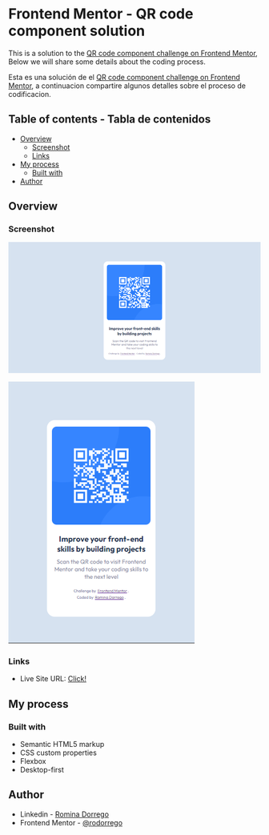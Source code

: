 # Frontend Mentor - QR code component solution

This is a solution to the [QR code component challenge on Frontend Mentor](https://www.frontendmentor.io/challenges/qr-code-component-iux_sIO_H), Below we will share some details about the coding process.

Esta es una solución de el [QR code component challenge on Frontend Mentor](https://www.frontendmentor.io/challenges/qr-code-component-iux_sIO_H), a continuacion compartire algunos detalles sobre el proceso de codificacion.

## Table of contents - Tabla de contenidos

- [Overview](#overview)
  - [Screenshot](#screenshot)
  - [Links](#links)
- [My process](#my-process)
  - [Built with](#built-with)
- [Author](#author)

## Overview

### Screenshot

![Desktop](image.png)

![Mobile](image-1.png)

### Links

- Live Site URL: [Click!](https://qrcodecomponent-khaki.vercel.app/)

## My process

### Built with

- Semantic HTML5 markup
- CSS custom properties
- Flexbox
- Desktop-first

## Author

- Linkedin - [Romina Dorrego](https://www.linkedin.com/in/rominadorrego/)
- Frontend Mentor - [@rodorrego](https://www.frontendmentor.io/profile/rodorrego)
